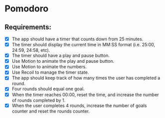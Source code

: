 # Pomodoro 

## Requirements:
- [x] The app should have a timer that counts down from 25 minutes.
- [x] The timer should display the current time in MM:SS format (i.e. 25:00, 24:59, 24:58, etc).
- [x] The timer should have a play and pause button.
- [x] Use Motion to animate the play and pause button.
- [x] Use Motion to animate the numbers.
- [x] Use Recoil to manage the timer state.
- [x] The app should keep track of how many times the user has completed a round.
- [x] Four rounds should equal one goal.
- [x] When the timer reaches 00:00, reset the time, and increase the number of rounds completed by 1.
- [x] When the user completes 4 rounds, increase the number of goals counter and reset the rounds counter.
